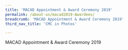 ```yaml
---
title: 'MACAD Appointment & Award Ceremony 2019'
permalink: /about-us/macad2019-Awardees/
breadcrumb: 'MACAD Appointment & Award Ceremony 2019'
third_nav_title: 'CMC in Photos'

---
```



<style>
  .row .col img {
  width: 200px;
  height: 150px;
}
</style>

MACAD Appointment & Award Ceremony 2019
